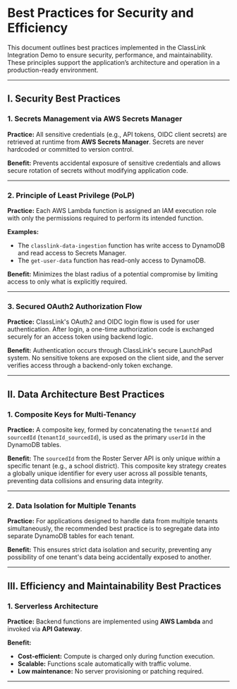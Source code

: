 # Best Practices for Security and Efficiency

This document outlines best practices implemented in the ClassLink Integration Demo to ensure security, performance, and maintainability. These principles support the application’s architecture and operation in a production-ready environment.

---

## I. Security Best Practices

### 1. Secrets Management via AWS Secrets Manager

**Practice:** All sensitive credentials (e.g., API tokens, OIDC client secrets) are retrieved at runtime from **AWS Secrets Manager**. Secrets are never hardcoded or committed to version control.

**Benefit:** Prevents accidental exposure of sensitive credentials and allows secure rotation of secrets without modifying application code.

---

### 2. Principle of Least Privilege (PoLP)

**Practice:** Each AWS Lambda function is assigned an IAM execution role with only the permissions required to perform its intended function.

**Examples:**
- The `classlink-data-ingestion` function has write access to DynamoDB and read access to Secrets Manager.
- The `get-user-data` function has read-only access to DynamoDB.

**Benefit:** Minimizes the blast radius of a potential compromise by limiting access to only what is explicitly required.

---

### 3. Secured OAuth2 Authorization Flow

**Practice:** ClassLink's OAuth2 and OIDC login flow is used for user authentication. After login, a one-time authorization code is exchanged securely for an access token using backend logic.

**Benefit:** Authentication occurs through ClassLink's secure LaunchPad system. No sensitive tokens are exposed on the client side, and the server verifies access through a backend-only token exchange.

---

## II. Data Architecture Best Practices

### 1. Composite Keys for Multi-Tenancy

**Practice:** A composite key, formed by concatenating the `tenantId` and `sourcedId` (`tenantId_sourcedId`), is used as the primary `userId` in the DynamoDB tables.

**Benefit:** The `sourcedId` from the Roster Server API is only unique *within* a specific tenant (e.g., a school district). This composite key strategy creates a globally unique identifier for every user across all possible tenants, preventing data collisions and ensuring data integrity.

---

### 2. Data Isolation for Multiple Tenants

**Practice:** For applications designed to handle data from multiple tenants simultaneously, the recommended best practice is to segregate data into separate DynamoDB tables for each tenant.

**Benefit:** This ensures strict data isolation and security, preventing any possibility of one tenant's data being accidentally exposed to another.

---

## III. Efficiency and Maintainability Best Practices

### 1. Serverless Architecture

**Practice:** Backend functions are implemented using **AWS Lambda** and invoked via **API Gateway**.

**Benefit:**
- **Cost-efficient:** Compute is charged only during function execution.
- **Scalable:** Functions scale automatically with traffic volume.
- **Low maintenance:** No server provisioning or patching required.

---

